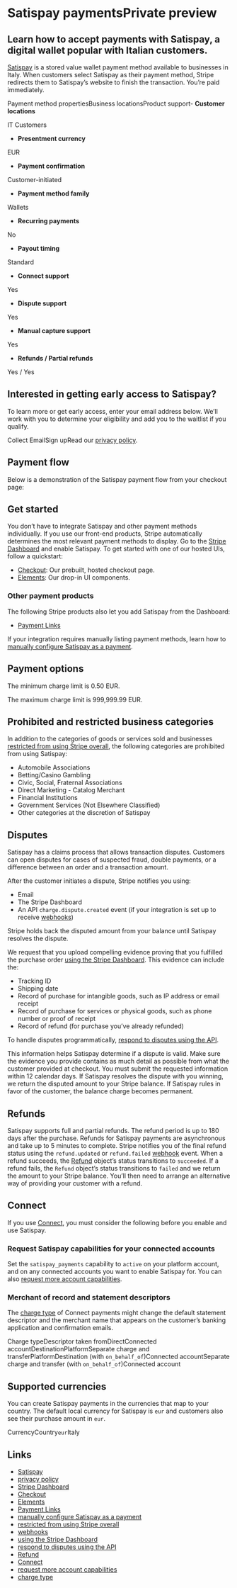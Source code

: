 # Satispay paymentsPrivate preview

## Learn how to accept payments with Satispay, a digital wallet popular with Italian customers.

[Satispay](https://satispay.com/) is a stored value wallet payment method
available to businesses in Italy. When customers select Satispay as their
payment method, Stripe redirects them to Satispay’s website to finish the
transaction. You’re paid immediately.

Payment method propertiesBusiness locationsProduct support- **Customer
locations**

IT Customers
- **Presentment currency**

EUR
- **Payment confirmation**

Customer-initiated
- **Payment method family**

Wallets
- **Recurring payments**

No
- **Payout timing**

Standard
- **Connect support**

Yes
- **Dispute support**

Yes
- **Manual capture support**

Yes
- **Refunds / Partial refunds**

Yes / Yes

## Interested in getting early access to Satispay?

To learn more or get early access, enter your email address below. We’ll work
with you to determine your eligibility and add you to the waitlist if you
qualify.

Collect EmailSign upRead our [privacy policy](https://stripe.com/privacy).
## Payment flow

Below is a demonstration of the Satispay payment flow from your checkout page:

## Get started

You don’t have to integrate Satispay and other payment methods individually. If
you use our front-end products, Stripe automatically determines the most
relevant payment methods to display. Go to the [Stripe
Dashboard](https://dashboard.stripe.com/settings/payment_methods) and enable
Satispay. To get started with one of our hosted UIs, follow a quickstart:

- [Checkout](https://docs.stripe.com/checkout/quickstart): Our prebuilt, hosted
checkout page.
- [Elements](https://docs.stripe.com/payments/quickstart): Our drop-in UI
components.

### Other payment products

The following Stripe products also let you add Satispay from the Dashboard:

- [Payment Links](https://docs.stripe.com/payment-links)

If your integration requires manually listing payment methods, learn how to
[manually configure Satispay as a
payment](https://docs.stripe.com/payments/satispay/accept-a-payment).

## Payment options

The minimum charge limit is 0.50 EUR.

The maximum charge limit is 999,999.99 EUR.

## Prohibited and restricted business categories

In addition to the categories of goods or services sold and businesses
[restricted from using Stripe
overall](https://stripe.com/restricted-businesses), the following categories are
prohibited from using Satispay:

- Automobile Associations
- Betting/Casino Gambling
- Civic, Social, Fraternal Associations
- Direct Marketing - Catalog Merchant
- Financial Institutions
- Government Services (Not Elsewhere Classified)
- Other categories at the discretion of Satispay

## Disputes

Satispay has a claims process that allows transaction disputes. Customers can
open disputes for cases of suspected fraud, double payments, or a difference
between an order and a transaction amount.

After the customer initiates a dispute, Stripe notifies you using:

- Email
- The Stripe Dashboard
- An API `charge.dispute.created` event (if your integration is set up to
receive [webhooks](https://docs.stripe.com/webhooks))

Stripe holds back the disputed amount from your balance until Satispay resolves
the dispute.

We request that you upload compelling evidence proving that you fulfilled the
purchase order [using the Stripe
Dashboard](https://docs.stripe.com/disputes/responding#respond). This evidence
can include the:

- Tracking ID
- Shipping date
- Record of purchase for intangible goods, such as IP address or email receipt
- Record of purchase for services or physical goods, such as phone number or
proof of receipt
- Record of refund (for purchase you’ve already refunded)

To handle disputes programmatically, [respond to disputes using the
API](https://docs.stripe.com/disputes/api).

This information helps Satispay determine if a dispute is valid. Make sure the
evidence you provide contains as much detail as possible from what the customer
provided at checkout. You must submit the requested information within 12
calendar days. If Satispay resolves the dispute with you winning, we return the
disputed amount to your Stripe balance. If Satispay rules in favor of the
customer, the balance charge becomes permanent.

## Refunds

Satispay supports full and partial refunds. The refund period is up to 180 days
after the purchase. Refunds for Satispay payments are asynchronous and take up
to 5 minutes to complete. Stripe notifies you of the final refund status using
the `refund.updated` or `refund.failed`
[webhook](https://docs.stripe.com/webhooks) event. When a refund succeeds, the
[Refund](https://docs.stripe.com/api/refunds/object) object’s status transitions
to `succeeded`. If a refund fails, the `Refund` object’s status transitions to
`failed` and we return the amount to your Stripe balance. You’ll then need to
arrange an alternative way of providing your customer with a refund.

## Connect

If you use [Connect](https://docs.stripe.com/connect), you must consider the
following before you enable and use Satispay.

### Request Satispay capabilities for your connected accounts

Set the `satispay_payments` capability to `active` on your platform account, and
on any connected accounts you want to enable Satispay for. You can also [request
more account
capabilities](https://docs.stripe.com/connect/account-capabilities#requesting-unrequesting).

### Merchant of record and statement descriptors

The [charge type](https://docs.stripe.com/connect/charges) of Connect payments
might change the default statement descriptor and the merchant name that appears
on the customer’s banking application and confirmation emails.

Charge typeDescriptor taken fromDirectConnected
accountDestinationPlatformSeparate charge and transferPlatformDestination (with
`on_behalf_of`)Connected accountSeparate charge and transfer (with
`on_behalf_of`)Connected account
## Supported currencies

You can create Satispay payments in the currencies that map to your country. The
default local currency for Satispay is `eur` and customers also see their
purchase amount in `eur`.

CurrencyCountry`eur`Italy

## Links

- [Satispay](https://satispay.com/)
- [privacy policy](https://stripe.com/privacy)
- [Stripe Dashboard](https://dashboard.stripe.com/settings/payment_methods)
- [Checkout](https://docs.stripe.com/checkout/quickstart)
- [Elements](https://docs.stripe.com/payments/quickstart)
- [Payment Links](https://docs.stripe.com/payment-links)
- [manually configure Satispay as a
payment](https://docs.stripe.com/payments/satispay/accept-a-payment)
- [restricted from using Stripe
overall](https://stripe.com/restricted-businesses)
- [webhooks](https://docs.stripe.com/webhooks)
- [using the Stripe
Dashboard](https://docs.stripe.com/disputes/responding#respond)
- [respond to disputes using the API](https://docs.stripe.com/disputes/api)
- [Refund](https://docs.stripe.com/api/refunds/object)
- [Connect](https://docs.stripe.com/connect)
- [request more account
capabilities](https://docs.stripe.com/connect/account-capabilities#requesting-unrequesting)
- [charge type](https://docs.stripe.com/connect/charges)